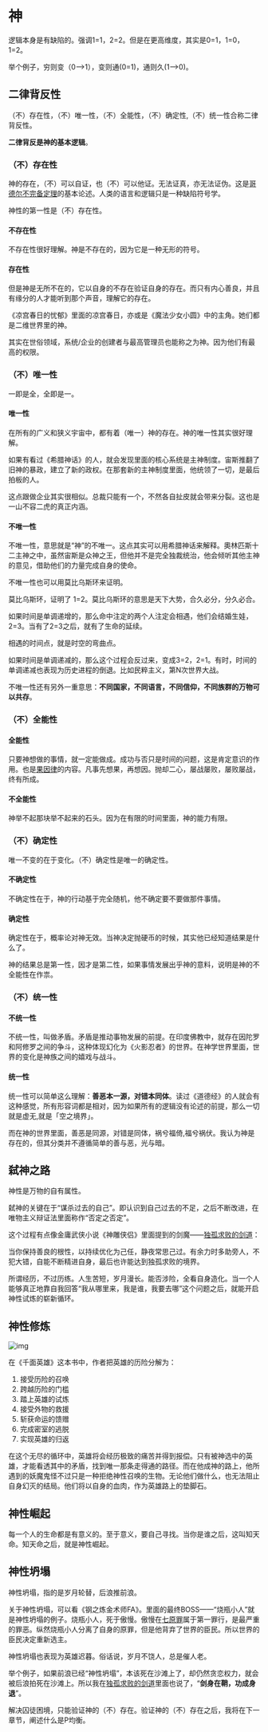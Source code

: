 # 神

逻辑本身是有缺陷的。强调1=1，2=2。但是在更高维度，其实是0=1，1=0，1=2。

举个例子，穷则变（0-->1），变则通(0=1)，通则久(1-->0)。

## 二律背反性

（不）存在性，（不）唯一性，（不）全能性，（不）确定性,（不）统一性合称二律背反性。

**二律背反是神的基本逻辑**。

### （不）存在性

神的存在，（不）可以自证，也（不）可以他证。无法证真，亦无法证伪。这是[哥德尔不完备定理](https://zh.wikipedia.org/zh-hans/%E5%93%A5%E5%BE%B7%E5%B0%94%E4%B8%8D%E5%AE%8C%E5%A4%87%E5%AE%9A%E7%90%86)的基本论述。人类的语言和逻辑只是一种缺陷符号学。

神性的第一性是（不）存在性。

#### 不存在性

不存在性很好理解。神是不存在的，因为它是一种无形的符号。

#### 存在性

但是神是无所不在的，它以自身的不存在验证自身的存在。而只有内心善良，并且有缘分的人才能听到那个声音，理解它的存在。

《凉宫春日的忧郁》里面的凉宫春日，亦或是《魔法少女小圆》中的主角。她们都是二维世界里的神。

其实在世俗领域，系统/企业的创建者与最高管理员也能称之为神。因为他们有最高的权限。

### （不）唯一性

一即是全，全即是一。

#### 唯一性

在所有的广义和狭义宇宙中，都有着（唯一）神的存在。神的唯一性其实很好理解。

如果有看过《希腊神话》的人，就会发现里面的核心系统是主神制度。宙斯推翻了旧神的暴政，建立了新的政权。在那套新的主神制度里面，他统领了一切，是最后拍板的人。

这点跟做企业其实很相似。总裁只能有一个，不然各自扯皮就会带来分裂。这也是一山不容二虎的真正内涵。

#### 不唯一性

不唯一性，意思就是“神”的不唯一。这点其实可以用希腊神话来解释。奧林匹斯十二主神之中，虽然宙斯是众神之王，但他并不是完全独裁统治，他会倾听其他主神的意见，借助他们的力量完成自身的使命。

不唯一性也可以用莫比乌斯环来证明。

莫比乌斯环，证明了 1=2。莫比乌斯环的意思是天下大势，合久必分，分久必合。

如果时间是单调递增的，那么命中注定的两个人注定会相遇，他们会结婚生娃，2=3。当有了2=3之后，就有了生命的延续。

相遇的时间点，就是时空的弯曲点。

如果时间是单调递减的，那么这个过程会反过来，变成3=2，2=1。有时，时间的单调递减也表现为历史进程的倒退。比如民粹主义，第N次世界大战。

不唯一性还有另外一重意思：**不同国家，不同语言，不同信仰，不同族群的万物可以共存**。

### （不）全能性

#### 全能性

只要神想做的事情，就一定能做成。成功与否只是时间的问题，这是肯定意识的作用。也是[果因律](https://zhuanlan.zhihu.com/p/122457298)的内容。凡事先想果，再想因。抛却二心，屡战屡败，屡败屡战，终有所成。

#### 不全能性

神举不起那块举不起来的石头。因为在有限的时间里面，神的能力有限。

### （不）确定性

唯一不变的在于变化。（不）确定性是唯一的确定性。

#### 不确定性

不确定性在于，神的行动基于完全随机，他不确定要不要做那件事情。

#### 确定性

确定性在于，概率论对神无效。当神决定抛硬币的时候，其实他已经知道结果是什么了。

神的结果总是第一性，因才是第二性，如果事情发展出乎神的意料，说明是神的不全能性在作祟。

### （不）统一性

#### 不统一性

不统一性，叫做矛盾。矛盾是推动事物发展的前提。在印度佛教中，就存在因陀罗和阿修罗之间的争斗，这种体现幻化为《火影忍者》的世界。在神学世界里面，世界的变化是神族之间的嬉戏与战斗。

#### 统一性

统一性可以简单这么理解：**善恶本一源，对错本同体**。读过《道德经》的人就会有这种感觉，所有形容词都是相对，因为如果所有的逻辑没有论述的前提，那么一切就是虚无,就是「空之境界」。

而在神的世界里面，善恶是同源，对错是同体，祸兮福倚,福兮祸伏。我认为神是存在的，但其分类并不遵循简单的善与恶，光与暗。

## 弑神之路

神性是万物的自有属性。

弑神的关键在于“谋杀过去的自己”。即认识到自己过去的不足，之后不断改进，在唯物主义辩证法里面称作“否定之否定”。

这个过程有点像金庸武侠小说《神雕侠侣》里面提到的剑魔——[独孤求败的剑道](http://t.cn/A6LCfcH5)：

当你保持善良的根性，以持续优化为己任，静夜常思己过。有余力时多助旁人，不犯大错，自能不断精进自身，最后也许能达到独孤求败的境界。

所谓经历，不过历练。人生苦短，岁月漫长。能否涉险，全看自身造化。当一个人能够真正地靠自我回答“我从哪里来，我是谁，我要去哪”这个问题之后，就能开启神性试炼的崭新循环。

## 神性修炼

![img](/images/英雄的历险.PNG)

在《千面英雄》这本书中，作者把英雄的历险分解为：
1. 接受历险的召唤
1. 跨越历险的门槛
1. 踏上英雄的试炼
1. 接受外物的救援
1. 斩获命运的馈赠
1. 完成密室的逃脱
1. 实现英雄的归返

在这个无尽的循环中，英雄将会经历极致的痛苦并得到报偿。只有被神选中的英雄，才能看透其中的矛盾，找到唯一那条走得通的路径。而在他成神的路上，他所遇到的妖魔鬼怪不过只是一种拒绝神性召唤的生物。无论他们做什么，也无法阻止自身幻灭的结局。他们将以自身的血肉，作为英雄路上的垫脚石。

## 神性崛起

每一个人的生命都是有意义的。至于意义，要自己寻找。当你是谁之后，这叫知天命。知天命之后，就是神性崛起。

## 神性坍塌

神性坍塌，指的是岁月轮替，后浪推前浪。

关于神性坍塌，可以看《钢之炼金术师FA》。里面的最终BOSS——“烧瓶小人”就是神性坍塌的例子。烧瓶小人，死于傲慢。傲慢在[七原罪](https://zh.wikipedia.org/wiki/%E4%B8%83%E5%AE%97%E7%BD%AA)属于第一罪行，是最严重的罪恶。纵然烧瓶小人分离了自身的原罪，但是他背弃了世界的臣民。所以世界的臣民决定重新选主。

神性坍塌也表现为英雄迟暮。俗话说，岁月不饶人，总是催人老。

举个例子，如果前浪已经“神性坍塌”，本该死在沙滩上了，却仍然贪恋权力，就会被后浪拍死在沙滩上。所以我在[独孤求败的剑道](http://t.cn/A6LCfcH5)里面也说了，“**剑身在鞘，功成身退**”。

解决囚徒困境，只能验证神的（不）存在。验证神的（不）存在之后，我将在下一章节，阐述什么是P均衡。
